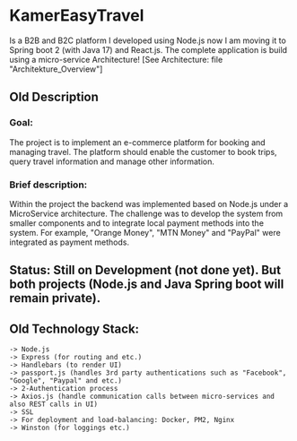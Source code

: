 # KamerEasyTravel

Is a B2B and B2C platform I developed using Node.js now I am moving it to Spring boot 2 (with Java 17) and React.js.
The complete application is build using a micro-service Architecture! [See Architecture: file "Architekture_Overview"]

## Old Description
### Goal:
The project is to implement an e-commerce platform for booking and managing travel. The platform should enable the customer to book trips, query travel information and manage other information. 

### Brief description:
Within the project the backend was implemented based on Node.js under a MicroService architecture.
The challenge was to develop the system from smaller components and to integrate local payment methods into the system. For example, "Orange Money", "MTN Money" and "PayPal" were integrated as payment methods.

## Status: Still on Development (not done yet). But both projects (Node.js and Java Spring boot will remain private).

## Old Technology Stack:
	-> Node.js
	-> Express (for routing and etc.)
	-> Handlebars (to render UI)
	-> passport.js (handles 3rd party authentications such as "Facebook", "Google", "Paypal" and etc.)
	-> 2-Authentication process
	-> Axios.js (handle communication calls between micro-services and also REST calls in UI)
	-> SSL
	-> For deployment and load-balancing: Docker, PM2, Nginx
	-> Winston (for loggings etc.)
	
